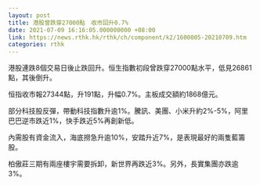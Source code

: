 ```yaml
---
layout: post
title: 港股曾跌穿27000點　收市回升0.7%
date: 2021-07-09 16:16:05.000000000 +08:00
link: https://news.rthk.hk/rthk/ch/component/k2/1600005-20210709.htm
categories: rthk
---
```


港股連跌8個交易日後止跌回升。恒生指數初段曾跌穿27000點水平，低見26861點，其後倒升。

恒指收市報27344點，升191點，升幅0.7%。主板成交額約1868億元。

部分科技股反彈，帶動科技指數升逾1%。騰訊、美團、小米升約2%-5%，阿里巴巴逆市跌近1%，快手跌近5%再創新低。

內需股有資金流入，海底撈急升逾10%，安踏升近7%，是表現最好的兩隻藍籌股。

柏傲莊三期有兩座樓宇需要拆卸，新世界再跌近3%。另外，長實集團亦跌逾3%。
